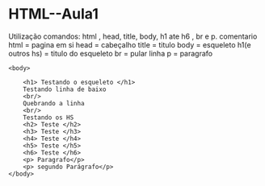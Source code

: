 # HTML--Aula1
Utilização comandos:  html , head, title, body, h1 ate h6 , br e p.
 comentario 
 html = pagina em si 
 head = cabeçalho 
 title = titulo 
 body = esqueleto 
 h1(e outros hs) = titulo do esqueleto 
 br = pular linha 
 p = paragrafo 
<html>
	<head>
		<title> Basico HTML </title>
	</head>

	<body>
	
		<h1> Testando o esqueleto </h1> 
		Testando linha de baixo
		<br/>
		Quebrando a linha
		<br/>
		Testando os HS
		<h2> Teste </h2>
		<h3> Teste </h3>
		<h4> Teste </h4>
		<h5> Teste </h5>
		<h6> Teste </h6>
		<p> Paragrafo</p>
		<p> segundo Parágrafo</p>
	</body>
</html>

